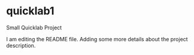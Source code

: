 # quicklab1
Small Quicklab Project

I am editing the README file. Adding some more details about the project description.
